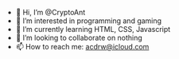 - 👋 Hi, I’m @CryptoAnt
- 👀 I’m interested in programming and gaming
- 🌱 I’m currently learning HTML, CSS, Javascript
- 💞️ I’m looking to collaborate on nothing
- 📫 How to reach me: acdrw@icloud.com

<!---
CryptoAnt/CryptoAnt is a ✨ special ✨ repository because its `README.md` (this file) appears on your GitHub profile.
You can click the Preview link to take a look at your changes.
--->
